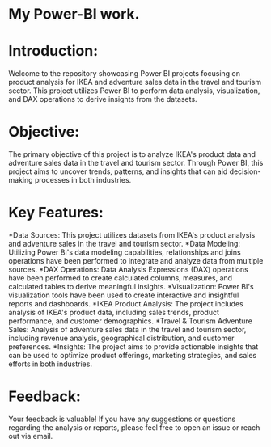 # My Power-BI work.

# Introduction:
Welcome to the repository showcasing Power BI projects focusing on product analysis for IKEA and adventure sales data in the travel and tourism sector. This project utilizes Power BI to perform data analysis, visualization, and DAX operations to derive insights from the datasets.

# Objective:
The primary objective of this project is to analyze IKEA's product data and adventure sales data in the travel and tourism sector. Through Power BI, this project aims to uncover trends, patterns, and insights that can aid decision-making processes in both industries.

# Key Features:

*Data Sources: This project utilizes datasets from IKEA's product analysis and adventure sales in the travel and tourism sector.
*Data Modeling: Utilizing Power BI's data modeling capabilities, relationships and joins operations have been performed to integrate and analyze data from multiple sources.
*DAX Operations: Data Analysis Expressions (DAX) operations have been performed to create calculated columns, measures, and calculated tables to derive meaningful insights.
*Visualization: Power BI's visualization tools have been used to create interactive and insightful reports and dashboards.
*IKEA Product Analysis: The project includes analysis of IKEA's product data, including sales trends, product performance, and customer demographics.
*Travel & Tourism Adventure Sales: Analysis of adventure sales data in the travel and tourism sector, including revenue analysis, geographical distribution, and customer preferences.
*Insights: The project aims to provide actionable insights that can be used to optimize product offerings, marketing strategies, and sales efforts in both industries.

# Feedback:
Your feedback is valuable! If you have any suggestions or questions regarding the analysis or reports, please feel free to open an issue or reach out via email.
